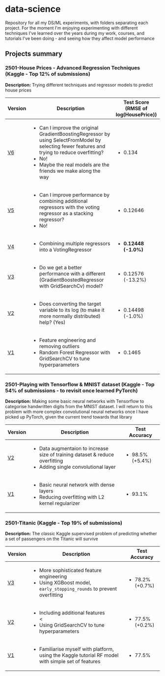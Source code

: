 # data-science
Repository for all my DS/ML experiments, with folders separating each project. For the moment I'm enjoying experimenting with different techniques I've learned over the years during my work, courses, and tutorials I've been doing - and seeing how they affect model performance

## Projects summary

### 2501-House Prices - Advanced Regression Techniques (Kaggle - Top 12% of submissions)
**Description:** Trying different techniques and regressor models to predict house prices

| Version  | Description | Test Score (RMSE of log(HousePrice)) |
| ------------- | ------------- | ------------- |
| [V6](https://github.com/a-asaria/data-science/blob/main/2501-House-Prices-Regression-Kaggle/250121-house-prices-5-2-select-x.ipynb)  | <ul><li>Can I improve the original GradientBoostingRegressor by using SelectFromModel by selecting fewer features and trying to reduce overfitting?</li><li>No!</li><li>Maybe the real models are the friends we make along the way</li></ul> | <ul><li>0.134</ul></li>  |
| [V5](https://github.com/a-asaria/data-science/blob/main/2501-House-Prices-Regression-Kaggle/250122-house-prices-4-stacked-model.ipynb)  | <ul><li>Can I improve performance by combining additional regressors with the voting regressor as a stacking regressor?</li><li>No!</li></ul> | <ul><li>0.12646</ul></li>  |
| [V4](https://github.com/a-asaria/data-science/blob/main/2501-House-Prices-Regression-Kaggle/250121-house-prices-4-1-voting-model.ipynb)  | <ul><li>Combining multiple regressors into a VotingRegressor</li></ul> | <ul><li>**0.12448 (-1.0%)**</ul></li>  |
| [V3](https://github.com/a-asaria/data-science/blob/main/2501-House-Prices-Regression-Kaggle/250121-house-prices-3-with-gbregressor.ipynb)  | <ul><li>Do we get a better performance with a different (GradientBoostedRegressor with GridSearchCv) model?</li> | <ul><li>0.12576 (-13.2%)</ul></li>  |
| [V2](https://github.com/a-asaria/data-science/blob/main/2501-House-Prices-Regression-Kaggle/250121-house-prices-2-taking-log-of-feature.ipynb)  | <ul><li>Does converting the target variable to its log (to make it more normally distributed) help? (Yes)</li> | <ul><li>0.14498 (-1.0%)</ul></li>  |
| [V1](https://github.com/a-asaria/data-science/blob/main/2501-House-Prices-Regression-Kaggle/250120-house-prices-1.ipynb)  | <ul><li>Feature engineering and removing outliers</li><li>Random Forest Regressor with GridSearchCV to tune hyperparameters</ul></li> | <ul><li>0.1465</ul></li> |

### 2501-Playing with Tensorflow & MNIST dataset (Kaggle - Top 54% of submissions - to revisit once learned PyTorch)
**Description:** Making some basic neural networks with Tensorflow to categorise handwritten digits from the MNIST dataset. I will return to this problem with more complex convolutional neural networks once I have picked up PyTorch, given the current trend towards that library

| Version  | Description | Test Accuracy |
| ------------- | ------------- | ------------- |
| [V2](https://github.com/a-asaria/data-science/blob/main/2501-Titanic/250113-titanic-random-forest-h-parameter-tuning.ipynb)  | <ul><li>Data augmentaion to increase size of training dataset & reduce overfitting </li><li>Adding single convolutional layer</li>  | <ul><li>98.5% (+5.4%)</ul></li>  |
| [V1](https://github.com/a-asaria/data-science/blob/main/2501-MNIST-Tensorflow/250114-minst-initial-play-around-score-0-931.ipynb)  | <ul><li>Basic neural network with dense layers</li><li>Reducing overfitting with L2 kernel regularizer</ul></li> | <ul><li>93.1% </ul></li> |

### 2501-Titanic (Kaggle - Top 19% of submissions)
**Description:** The classic Kaggle supervised  problem of predicting whether a set of passengers on the Titanic will survive

| Version  | Description | Test Accuracy |
| ------------- | ------------- | ------------- |
| [V3](https://github.com/a-asaria/data-science/blob/main/2501-Titanic/250117-w-feature-eng-selection.ipynb)  | <ul><li>More sophisticated feature engineering</li><li>Using XGBoost model, `early_stopping_rounds` to prevent overfitting  | <ul><li>78.2% (+0.7%)</li></ul>   |
| [V2](https://github.com/a-asaria/data-science/blob/main/2501-Titanic/250113-titanic-random-forest-h-parameter-tuning.ipynb)  | <ul><li>Including additional features </li><<li> Using GridSearchCV to tune hyperparameters  | <ul><li>77.5% (+0.2%)</li></ul>   |
| [V1](https://github.com/a-asaria/data-science/blob/main/2501-Titanic/250110-titanic-tutorial.ipynb)  | <ul><li>Familiarise myself with platform, using the Kaggle tutorial RF model with simple set of features </li></ul> | <ul><li>77.5%</ul></li>   |



